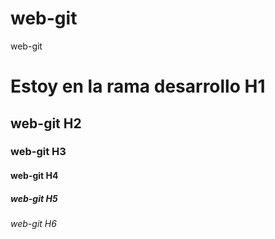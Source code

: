 # web-git
web-git

# Estoy en la rama desarrollo H1
## web-git H2
### web-git H3
#### web-git H4
##### web-git H5
###### web-git H6
